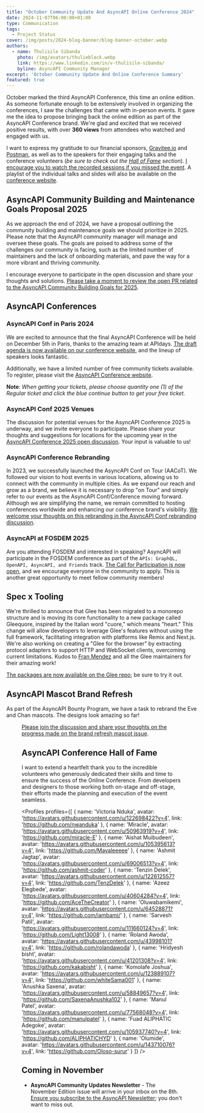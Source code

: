 ```yaml
---
title: "October Community Update And AsyncAPI Online Conference 2024"
date: 2024-11-07T06:00:00+01:00
type: Communication
tags:
  - Project Status
cover: /img/posts/2024-blog-banner/blog-banner-october.webp
authors:
  - name: Thulisile Sibanda
    photo: /img/avatars/thulieblack.webp
    link: https://www.linkedin.com/in/v-thulisile-sibanda/
    byline: AsyncAPI Community Manager
excerpt: 'October Community Update And Online Conference Summary'
featured: true
---
```


October marked the third AsyncAPI Conference, this time an online edition. As someone fortunate enough to be extensively involved in organizing the conferences, I saw the challenges that came with in-person events. 
It gave me the idea to propose bringing back the online edition as part of the AsyncAPI Conference brand. We're glad and excited that we received positive results, with over **360 views** from attendees who watched and engaged with us.

I want to express my gratitude to our financial sponsors, [Gravitee.io](https://www.gravitee.io/) and [Postman](https://www.postman.com/), as well as to the speakers for their engaging talks and the conference volunteers (*be sure to check out the [Hall of Fame](#asyncapi-conference-hall-of-fame) section*). [I encourage you to watch the recorded sessions if you missed the event](https://www.youtube.com/watch?v=XGn8v0yBfOI&t=1895s). A playlist of the individual talks and slides will also be available on the [conference website](https://conference.asyncapi.com/).


## AsyncAPI Community Building and Maintenance Goals Proposal 2025
As we approach the end of 2024, we have a proposal outlining the community building and maintenance goals we should prioritize in 2025. Please note that the AsyncAPI community manager will manage and oversee these goals. The goals are poised to address some of the challenges our community is facing, such as the limited number of maintainers and the lack of onboarding materials, and pave the way for a more vibrant and thriving community.

I encourage everyone to participate in the open discussion and share your thoughts and solutions. [Please take a moment to review the open PR related to the AsyncAPI Community Building Goals for 2025](https://github.com/asyncapi/community/pull/1575).

## AsyncAPI Conferences

### AsyncAPI Conf in Paris 2024
We are excited to announce that the final AsyncAPI Conference will be held on December 5th in Paris, thanks to the amazing team at APIdays. [The draft agenda is now available on our conference website](https://conference.asyncapi.com/venue/Paris), and the lineup of speakers looks fantastic.

Additionally, we have a limited number of free community tickets available. To register, please visit the [AsyncAPI Conference website](https://conference.asyncapi.com/).

**Note**: *When getting your tickets, please choose quantity one (1) of the Regular ticket and click the blue continue button to get your free ticket.*

### AsyncAPI Conf 2025 Venues
The discussion for potential venues for the AsyncAPI Conference 2025 is underway, and we invite everyone to participate. Please share your thoughts and suggestions for locations for the upcoming year in the [AsyncAPI Conference 2025 open discussion](https://github.com/asyncapi/community/issues/1571). Your input is valuable to us!

### AsyncAPI Conference Rebranding
In 2023, we successfully launched the AsyncAPI Conf on Tour (AACoT). We followed our vision to host events in various locations, allowing us to connect with the community in multiple cities. As we expand our reach and grow as a brand, we believe it is necessary to drop "on Tour" and simply refer to our events as the AsyncAPI Conf/Conference moving forward. 
Although we are simplifying the name, we remain committed to hosting conferences worldwide and enhancing our conference brand's visibility. [We welcome your thoughts on this rebranding in the AsyncAPI Conf rebranding discussion](https://github.com/orgs/asyncapi/discussions/1578).

### AsyncAPI at FOSDEM 2025

Are you attending FOSDEM and interested in speaking? AsyncAPI will participate in the FOSDEM conference as part of the `APIs: GraphQL, OpenAPI, AsyncAPI, and Friends` track. 
[The Call for Participation is now open](https://pretalx.fosdem.org/fosdem-2025/cfp), and we encourage everyone in the community to apply. This is another great opportunity to meet fellow community members!

## Spec x Tooling
We're thrilled to announce that Glee has been migrated to a monorepo structure and is moving its core functionality to a new package called Gleequore, inspired by the Italian word "cuore," which means "heart." 
This change will allow developers to leverage Glee's features without using the full framework, facilitating integration with platforms like Remix and Next.js. 
We're also working on creating a "Glee for the browser" by extracting protocol adapters to support HTTP and WebSocket clients, overcoming current limitations. Kudos to [Fran Mendez](https://www.linkedin.com/in/fmvilas) and all the Glee maintainers for their amazing work!

[The packages are now available on the Glee repo](https://github.com/asyncapi/glee/tree/master/packages); be sure to try it out.

## AsyncAPI Mascot Brand Refresh

As part of the AsyncAPI Bounty Program, we have a task to rebrand the Eve and Chan mascots. The designs look amazing so far!

<Figure
  src="/img/posts/2024-blog-banner/mascots.webp"
  caption="Eve and Chan - AsyncAPI Mascots"
  className="text-center"
/>

[Please join the discussion and share your thoughts on the progress made on the brand refresh mascot issue](https://github.com/asyncapi/brand/issues/12).

## AsyncAPI Conference Hall of Fame
I want to extend a heartfelt thank you to the incredible volunteers who generously dedicated their skills and time to ensure the success of the Online Conference. From developers and designers to those working both on-stage and off-stage, their efforts made the planning and execution of the event seamless.

<Profiles profiles={[
  {
    name: 'Victoria Nduka',
    avatar: 'https://avatars.githubusercontent.com/u/122698422?v=4',
    link: 'https://github.com/nwanduka'
  },
  {
    name: 'Miracle',
    avatar: 'https://avatars.githubusercontent.com/u/50963919?v=4',
    link: 'https://github.com/miracle-E'
  },
  {
    name: 'Aishat Muibudeen',
    avatar: 'https://avatars.githubusercontent.com/u/105395613?v=4',
    link: 'https://github.com/Mayaleeeee'
  },
  {
    name: 'Ashmit Jagtap',
    avatar: 'https://avatars.githubusercontent.com/u/69006513?v=4',
    link: 'https://github.com/ashmit-coder'
  },
  {
    name: 'Tenzin Delek',
    avatar: 'https://avatars.githubusercontent.com/u/122612557?v=4',
    link: 'https://github.com/TenzDelek'
  },
  {
    name: 'Azeez Elegbede',
    avatar: 'https://avatars.githubusercontent.com/u/40604284?v=4',
    link: 'https://github.com/AceTheCreator'
  },
  {
    name: 'Oluwabamikemi',
    avatar: 'https://avatars.githubusercontent.com/u/64528871?v=4',
    link: 'https://github.com/iambami/'
  },
  {
    name: 'Sarvesh Patil',
    avatar: 'https://avatars.githubusercontent.com/u/111660124?v=4',
    link: 'https://github.com/Light13008'
  },
  {
    name: 'Roland Awoda',
    avatar: 'https://avatars.githubusercontent.com/u/43998101?v=4',
    link: 'https://github.com/rolandawoda'
  },
  {
    name: 'Hridyesh bisht',
    avatar: 'https://avatars.githubusercontent.com/u/41201308?v=4',
    link: 'https://github.com/kakabisht'
  },
  {
    name: 'Komolafe Joshua',
    avatar: 'https://avatars.githubusercontent.com/u/123889107?v=4',
    link: 'https://github.com/whiteSama001'
  },
  {
    name: 'Anushka Saxena',
    avatar: 'https://avatars.githubusercontent.com/u/58849657?v=4',
    link: 'https://github.com/SaxenaAnushka102'
  },
  {
    name: 'Manul Patel',
    avatar: 'https://avatars.githubusercontent.com/u/77568048?v=4',
    link: 'https://github.com/manulpatel'
  },
  {
    name: 'Fuad ALIPHATIC Adegoke',
    avatar: 'https://avatars.githubusercontent.com/u/105937740?v=4',
    link: 'https://github.com/ALIPHATICHYD'
  },
  {
    name: 'Olumide',
    avatar: 'https://avatars.githubusercontent.com/u/143710076?v=4',
    link: 'https://github.com/Oloso-surur'
  }
]} 
/>

## Coming in November
- **AsyncAPI Community Updates Newsletter** - The November Edition issue will arrive in your inbox on the 8th. [Ensure you subscribe to the AsyncAPI Newsletter](https://www.asyncapi.com/newsletter); you don't want to miss out.
